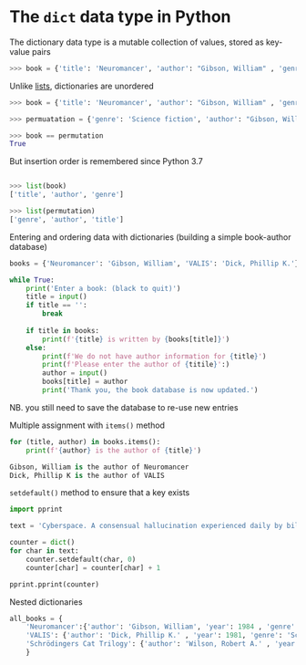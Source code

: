 # The `dict` data type in Python #

The dictionary data type is a mutable collection of values, stored as key-value pairs

```py
>>> book = {'title': 'Neuromancer', 'author': "Gibson, William" , 'genre': 'Science fiction'}
```

Unlike [lists](link-to-list_data.md), dictionaries are unordered

```py
>>> book = {'title': 'Neuromancer', 'author': "Gibson, William" , 'genre': 'Science fiction'}

>>> permuatation = {'genre': 'Science fiction', 'author': "Gibson, William", 'title': 'Neuromancer'}

>>> book == permutation
True
```

But insertion order is remembered since Python 3.7

```py

>>> list(book)
['title', 'author', 'genre']

>>> list(permutation)
['genre', 'author', 'title']
```



Entering and ordering data with dictionaries (building a simple book-author database)

```py
books = {'Neuromancer': 'Gibson, William', 'VALIS': 'Dick, Phillip K.'}

while True:
    print('Enter a book: (black to quit)')
    title = input()
    if title == '':
        break
    
    if title in books:
        print(f'{title} is written by {books[title]}')
    else:
        print(f'We do not have author information for {title}')
        print(f'Please enter the author of {titile}':)
        author = input()
        books[title] = author
        print('Thank you, the book database is now updated.')
```

NB. you still need to save the database to re-use new entries

Multiple assignment with `items()` method

```py
for (title, author) in books.items():
    print(f'{author} is the author of {title}')

Gibson, William is the author of Neuromancer
Dick, Phillip K is the author of VALIS
```


`setdefault()` method to ensure that a key exists

```py
import pprint

text = 'Cyberspace. A consensual hallucination experienced daily by billions of legitimate operators, in every nation.'

counter = dict()
for char in text:
    counter.setdefault(char, 0)
    counter[char] = counter[char] + 1

pprint.pprint(counter)
```

Nested dictionaries

```py
all_books = {
    'Neuromancer':{'author': 'Gibson, William', 'year': 1984 , 'genre': 'Science fiction' },
    'VALIS': {'author': 'Dick, Phillip K.' , 'year': 1981, 'genre': 'Science fiction' },
    'Schrödingers Cat Trilogy': {'author': 'Wilson, Robert A.' , 'year': 1979, 'genre': 'Science fiction' }
    }

```